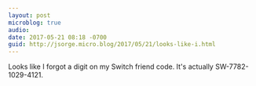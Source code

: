 ```yaml
---
layout: post
microblog: true
audio: 
date: 2017-05-21 08:18 -0700
guid: http://jsorge.micro.blog/2017/05/21/looks-like-i.html
---
```

Looks like I forgot a digit on my Switch friend code. It's actually SW-7782-1029-4121.
